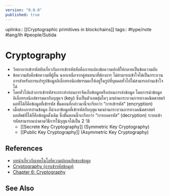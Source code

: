 ```yaml
---
version: "0.0.0"
published: true
---
```

uplinks:: [[Cryptographic primitives in blockchains]]
tags:: #type/note #lang/th #people/Sutida
#  Cryptography
- วิทยาการเข้ารหัสลับเกี่ยวกับการเข้ารหัสลับคือการแปลงข้อความปกติให้กลายเป็นข้อความลับ 
- ข้อความลับคือข้อความที่ผู้อื่น นอกเหนือจากคู่สนทนาที่ต้องการ ไม่สามารถเข้าใจได้เป็นกระบวนการสำหรับการแปรรูปข้อมูลอิเล็กทรอนิกส์ธรรมดาให้อยู่ในรูปที่บุคคลทั่วไปไม่สามารถอ่านเข้าใจได้ 
- โดยทั่วไปแล้วการเข้ารหัสจะกระทำก่อนการจัดเก็บข้อมูลหรือก่อนการส่งข้อมูล โดยการนำข้อมูลอิเล็กทรอนิกส์ธรรมดากับกุญแจ (key) ซึ่งเป็นตัวเลขสุ่มใดๆ มาผ่านกระบวนการทางคณิตศาสตร์ ผลที่ได้ก็คือข้อมูลที่เข้ารหัส ขั้นตอนที่กล่าวมานี้จะเรียกว่า “การเข้ารหัส” (encryption) 
- เมื่อต้องการอ่านข้อมูล ก็นำเอาข้อมูลที่เข้ารหัสกับกุญแจมาผ่านกระบวนการทางคณิตศาสตร์ ผลลัพธ์ที่ได้ก็คือข้อมูลดั้งเดิม ซึ่งขั้นตอนนี้จะเรียกว่า “การถอดรหัส” (decryption) ระบบเข้ารหัสสามารถแบ่งตามวิธีการใช้กุญแจได้เป็น 2 วิธี 
	- [[Secrete Key Cryptography]] (Symmetric Key Cryptography)
	- [[Public Key Cryptography]] (Asymmetric Key Cryptography)

## References
- [บทนำเกี่ยวกับเทคโนโลยีความปลอดภัยของข้อมูล](https://www.nrca.go.th/content/02-1.html)
- [Cryptography (การเข้ารหัสข้อมูล)](https://medium.com/@winyou.info/%E0%B8%88%E0%B8%B0%E0%B8%87%E0%B9%88%E0%B8%B2%E0%B8%A2%E0%B9%84%E0%B8%9B%E0%B9%84%E0%B8%AB%E0%B8%99-cryptography-%E0%B8%81%E0%B8%B2%E0%B8%A3%E0%B9%80%E0%B8%82%E0%B9%89%E0%B8%B2%E0%B8%A3%E0%B8%AB%E0%B8%B1%E0%B8%AA%E0%B8%82%E0%B9%89%E0%B8%AD%E0%B8%A1%E0%B8%B9%E0%B8%A5-1c2df888863f)
- [Chapter 6: Cryptography](https://sites.google.com/site/suxkarsxnkarraksakhwamplxdphay/chapter-6-cryptography)

## See Also
